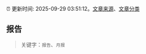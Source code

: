 :alarm_clock: 更新时间: 2025-09-29 03:51:12。[文章来源](/README.md)、[文章分类](/TAGS.md)

## 报告


> 关键字：`报告`、`月报`



